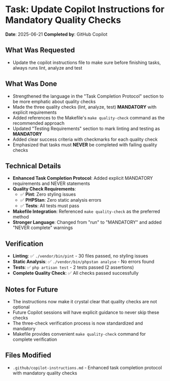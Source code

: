 # Task: Update Copilot Instructions for Mandatory Quality Checks
**Date**: 2025-06-21
**Completed by**: GitHub Copilot

## What Was Requested
- Update the copilot instructions file to make sure before finishing tasks, always runs lint, analyze and test

## What Was Done
- Strengthened the language in the "Task Completion Protocol" section to be more emphatic about quality checks
- Made the three quality checks (lint, analyze, test) **MANDATORY** with explicit requirements
- Added references to the Makefile's `make quality-check` command as the recommended approach
- Updated "Testing Requirements" section to mark linting and testing as **MANDATORY**
- Added clear success criteria with checkmarks for each quality check
- Emphasized that tasks must **NEVER** be completed with failing quality checks

## Technical Details
- **Enhanced Task Completion Protocol**: Added explicit MANDATORY requirements and NEVER statements
- **Quality Check Requirements**: 
  - ✅ **Pint**: Zero styling issues
  - ✅ **PHPStan**: Zero static analysis errors  
  - ✅ **Tests**: All tests must pass
- **Makefile Integration**: Referenced `make quality-check` as the preferred method
- **Stronger Language**: Changed from "run" to "MANDATORY" and added "NEVER complete" warnings

## Verification
- **Linting**: ✅ `./vendor/bin/pint` - 30 files passed, no styling issues
- **Static Analysis**: ✅ `./vendor/bin/phpstan analyse` - No errors found
- **Tests**: ✅ `php artisan test` - 2 tests passed (2 assertions)
- **Complete Quality Check**: ✅ All checks passed successfully

## Notes for Future
- The instructions now make it crystal clear that quality checks are not optional
- Future Copilot sessions will have explicit guidance to never skip these checks
- The three-check verification process is now standardized and mandatory
- Makefile provides convenient `make quality-check` command for complete verification

## Files Modified
- `.github/copilot-instructions.md` - Enhanced task completion protocol with mandatory quality checks
